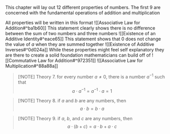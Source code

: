 This chapter will lay out 12 different properties of numbers. The first 9 are concerned with the fundamental operations of addition and multiplication

All properties will be written in this format
![[Associative Law for Addition#^ba1b60]]
This statement clearly shows there is no difference between the sum of two numbers and three numbers
![[Existence of an Additive Identity#^eace65]]
This statement shows that 0 does not change the value of *a* when they are summed together
![[Existence of Additive Inverses#^0d024a]]
While these properties might feel self explanatory they are there to create a solid foundation mathematicians can build off of
![[Commutative Law for Addition#^972351]]
![[Associative Law for Multiplication#^88a88a]]


> [!NOTE] Theory
> 7. for every number $a\neq0$, there is a number $a^{-1}$ such that$$a\cdot a^{-1}=a^{-1}\cdot a=1$$

> [!NOTE] Theory
> 8. if $a$ and $b$ are any numbers, then$$a\cdot b=b\cdot a$$

> [!NOTE] Theory
> 9. if $a$, $b$, and $c$ are any numbers, then$$a\cdot(b+c)=a\cdot b+a\cdot c$$

